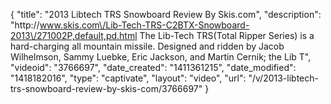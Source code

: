 {
    "title": "2013 Libtech TRS Snowboard Review By Skis.com",
    "description": "http:\/\/www.skis.com\/Lib-Tech-TRS-C2BTX-Snowboard-2013\/271002P,default,pd.html  The Lib-Tech TRS(Total Ripper Series) is a hard-charging all mountain missile. Designed and ridden by Jacob Wilhelmson, Sammy Luebke, Eric Jackson, and Martin Cernik; the Lib T",
    "videoid": "3766697",
    "date_created": "1411361215",
    "date_modified": "1418182016",
    "type": "captivate",
    "layout": "video",
    "url": "\/v\/2013-libtech-trs-snowboard-review-by-skis-com\/3766697"
}